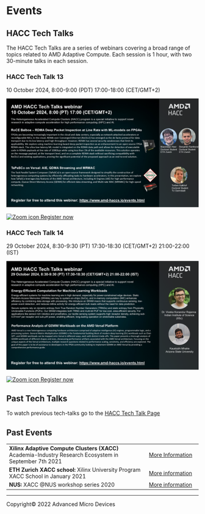 # Events

## HACC Tech Talks

The HACC Tech Talks are a series of webinars covering a broad range of topics related to AMD Adaptive Compute. Each session is 1 hour, with two 30-minute talks in each session. 


### HACC Tech Talk 13

10 October 2024, 8:00-9:00 (PDT) 17:00-18:00 (CET/GMT+2)

[![Tech Talk 13 advert](./images/tech_talks/tt13_advert.png)](https://amd.zoom.us/webinar/register/WN_oMGE0IIFTiW14oJX4zHQ4Q)

[![Zoom icon](./images/zoom_30.png) Register now](https://amd.zoom.us/webinar/register/WN_oMGE0IIFTiW14oJX4zHQ4Q)


### HACC Tech Talk 14

29 October 2024, 8:30-9:30 (PT) 17:30-18:30 (CET/GMT+2) 21:00-22:00 (IST) 

[![Tech Talk 14 advert](./images/tech_talks/tt14_advert.png)](https://amd.zoom.us/webinar/register/WN_V35KoweRS6Wbr45h3MNWcg)

[![Zoom icon](./images/zoom_30.png) Register now](https://amd.zoom.us/webinar/register/WN_V35KoweRS6Wbr45h3MNWcg)


## Past Tech Talks

To watch previous tech-talks go to the <a href="./hacc_tech_talks.html#past-talks">HACC Tech Talk Page</a>

## Past Events


<table class="responsive">
  <tr>
    <td>
      <strong> Xilinx Adaptive Compute Clusters (XACC) </strong> Academia-Industry Research Ecosystem in September 7th 2021
    </td>
    <td>
      <a href="adapt_2021.html">More Information</a>
    </td>
  </tr>
  <tr>
    <td width="800">
      <strong>ETH Zurich XACC school: </strong>Xilinx University Program XACC School in January 2021
    </td>
    <td width="200">
      <a href="xup_ethxacc_school_2021.html">More information</a>
    </td>
  </tr>
  <tr>
    <td>
      <strong>NUS: </strong>XACC @NUS workshop series 2020
    </td>
    <td>
      <a href="https://xaccnus.github.io/">More information</a>
    </td>
  </tr>
</table>



---------------------------------------

<p class="copyright">Copyright&copy; 2022 Advanced Micro Devices</p>
